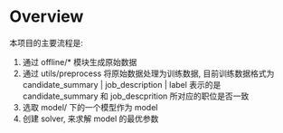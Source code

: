 # Overview
本项目的主要流程是:
1. 通过 offline/* 模块生成原始数据
2. 通过 utils/preprocess 将原始数据处理为训练数据, 目前训练数据格式为 candidate_summary | job_description | label
    表示的是 candidate_summary 和 job_descprition 所对应的职位是否一致
3. 选取 model/ 下的一个模型作为 model
4. 创建 solver, 来求解 model 的最优参数
